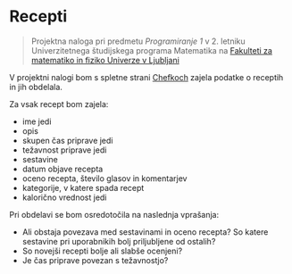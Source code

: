 # Recepti

> Projektna naloga pri predmetu *Programiranje 1* v 2. letniku Univerzitetnega študijskega programa Matematika na [Fakulteti za matematiko in fiziko Univerze v Ljubljani](https://www.fmf.uni-lj.si/sl/)

V projektni nalogi bom s spletne strani [Chefkoch](https://www.chefkoch.de/rs/s0/Rezepte.html) zajela podatke o receptih in jih obdelala. 

Za vsak recept bom zajela:
- ime jedi
- opis
- skupen čas priprave jedi
- težavnost priprave jedi
- sestavine
- datum objave recepta
- oceno recepta, število glasov in komentarjev
- kategorije, v katere spada recept
- kalorično vrednost jedi

Pri obdelavi se bom osredotočila na naslednja vprašanja:
- Ali obstaja povezava med sestavinami in oceno recepta? So katere sestavine pri uporabnikih bolj priljubljene od ostalih?
- So novejši recepti bolje ali slabše ocenjeni?
- Je čas priprave povezan s težavnostjo?

